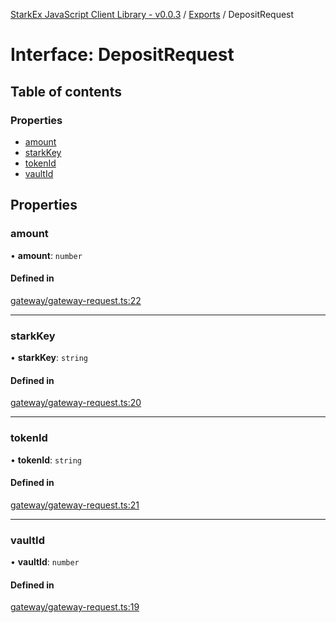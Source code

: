 [StarkEx JavaScript Client Library - v0.0.3](../README.md) / [Exports](../modules.md) / DepositRequest

# Interface: DepositRequest

## Table of contents

### Properties

- [amount](DepositRequest.md#amount)
- [starkKey](DepositRequest.md#starkkey)
- [tokenId](DepositRequest.md#tokenid)
- [vaultId](DepositRequest.md#vaultid)

## Properties

### amount

• **amount**: `number`

#### Defined in

[gateway/gateway-request.ts:22](https://github.com/starkware-libs/starkex-js/blob/cb9862d/src/lib/gateway/gateway-request.ts#L22)

___

### starkKey

• **starkKey**: `string`

#### Defined in

[gateway/gateway-request.ts:20](https://github.com/starkware-libs/starkex-js/blob/cb9862d/src/lib/gateway/gateway-request.ts#L20)

___

### tokenId

• **tokenId**: `string`

#### Defined in

[gateway/gateway-request.ts:21](https://github.com/starkware-libs/starkex-js/blob/cb9862d/src/lib/gateway/gateway-request.ts#L21)

___

### vaultId

• **vaultId**: `number`

#### Defined in

[gateway/gateway-request.ts:19](https://github.com/starkware-libs/starkex-js/blob/cb9862d/src/lib/gateway/gateway-request.ts#L19)

